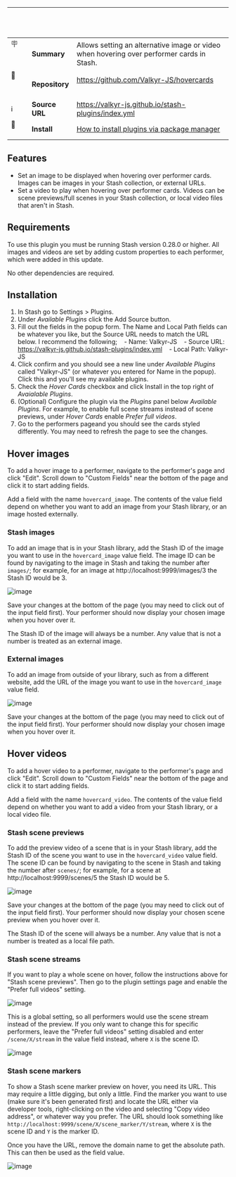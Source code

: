 |                       |                 |                                                                                                                                     |
| --------------------- | --------------- | ----------------------------------------------------------------------------------------------------------------------------------- |
| :placard:             | **Summary**     | Allows setting an alternative image or video when hovering over performer cards in Stash.                                           |
| :link:                | **Repository**  | https://github.com/Valkyr-JS/hovercards                                                                                             |
| :information_source:  | **Source URL**  | https://valkyr-js.github.io/stash-plugins/index.yml                                                                                 |
| :open_book:           | **Install**     | [How to install plugins via package manager](https://docs.stashapp.cc/plugins/#adding-sources)                                      |

## Features

- Set an image to be displayed when hovering over performer cards. Images can be images in your Stash collection, or external URLs.
- Set a video to play when hovering over performer cards. Videos can be scene previews/full scenes in your Stash collection, or local video files that aren't in Stash.

## Requirements

To use this plugin you must be running Stash version 0.28.0 or higher. All images and videos are set by adding custom properties to each performer, which were added in this update.

No other dependencies are required.

## Installation

1. In Stash go to Settings > Plugins.
2. Under _Available Plugins_ click the Add Source button.
3. Fill out the fields in the popup form. The Name and Local Path fields can be whatever you like, but the Source URL needs to match the URL below. I recommend the following;
      - Name: Valkyr-JS
      - Source URL: https://valkyr-js.github.io/stash-plugins/index.yml
      - Local Path: Valkyr-JS
4. Click confirm and you should see a new line under _Available Plugins_ called "Valkyr-JS" (or whatever you entered for Name in the popup). Click this and you'll see my available plugins.
5. Check the _Hover Cards_ checkbox and click Install in the top right of _Avaialable Plugins_.
6. (Optional) Configure the plugin via the _Plugins_ panel below _Available Plugins_. For example, to enable full scene streams instead of scene previews, under _Hover Cards_ enable _Prefer full videos_.
7. Go to the performers pageand you should see the cards styled differently. You may need to refresh the page to see the changes.

## Hover images

To add a hover image to a performer, navigate to the performer's page and click "Edit". Scroll down to "Custom Fields" near the bottom of the page and click it to start adding fields.

Add a field with the name `hovercard_image`. The contents of the value field depend on whether you want to add an image from your Stash library, or an image hosted externally.

### Stash images

To add an image that is in your Stash library, add the Stash ID of the image you want to use in the `hovercard_image` value field. The image ID can be found by navigating to the image in Stash and taking the number after `images/`; for example, for an image at http://localhost:9999/images/3 the Stash ID would be 3.

![image](https://github.com/user-attachments/assets/9f07f7fb-bf42-42c7-a9a3-4110deb5370e)

Save your changes at the bottom of the page (you may need to click out of the input field first). Your performer should now display your chosen image when you hover over it.

The Stash ID of the image will always be a number. Any value that is not a number is treated as an external image.

### External images

To add an image from outside of your library, such as from a different website, add the URL of the image you want to use in the `hovercard_image` value field.

![image](https://github.com/user-attachments/assets/ed69a754-0024-4806-91ed-c20c0406bfef)

Save your changes at the bottom of the page (you may need to click out of the input field first). Your performer should now display your chosen image when you hover over it.

## Hover videos

To add a hover video to a performer, navigate to the performer's page and click "Edit". Scroll down to "Custom Fields" near the bottom of the page and click it to start adding fields.

Add a field with the name `hovercard_video`. The contents of the value field depend on whether you want to add a video from your Stash library, or a local video file.

### Stash scene previews

To add the preview video of a scene that is in your Stash library, add the Stash ID of the scene you want to use in the `hovercard_video` value field. The scene ID can be found by navigating to the scene in Stash and taking the number after `scenes/`; for example, for a scene at http://localhost:9999/scenes/5 the Stash ID would be 5.

![image](https://github.com/user-attachments/assets/8a705596-cc98-4c47-a689-f9c3ce20fcc4)

Save your changes at the bottom of the page (you may need to click out of the input field first). Your performer should now display your chosen scene preview when you hover over it.

The Stash ID of the scene will always be a number. Any value that is not a number is treated as a local file path.

### Stash scene streams

If you want to play a whole scene on hover, follow the instructions above for "Stash scene previews". Then go to the plugin settings page and enable the "Prefer full videos" setting.

![image](https://github.com/user-attachments/assets/4711cf85-d9b9-4cd0-bb8f-43481f7bfcb7)

This is a global setting, so all performers would use the scene stream instead of the preview. If you only want to change this for specific performers, leave the "Prefer full videos" setting disabled and enter `/scene/X/stream` in the value field instead, where `X` is the scene ID.

![image](https://github.com/user-attachments/assets/ab357e2f-5586-4999-882f-eb4c8b4a02a8)

### Stash scene markers

To show a Stash scene marker preview on hover, you need its URL. This may require a little digging, but only a little. Find the marker you want to use (make sure it's been generated first) and locate the URL either via developer tools, right-clicking on the video and selecting "Copy video address", or whatever way you prefer. The URL should look something like `http://localhost:9999/scene/X/scene_marker/Y/stream`, where `X` is the scene ID and `Y` is the marker ID.

Once you have the URL, remove the domain name to get the absolute path. This can then be used as the field value.

![image](https://github.com/user-attachments/assets/12acdb84-456f-49e3-9495-a8afdb0c7a7a)
